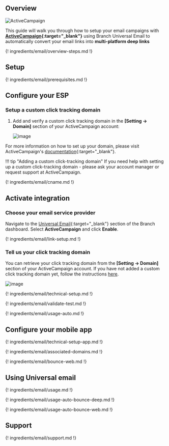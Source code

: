 ## Overview

![ActiveCampaign](https://cdn.branch.io/branch-assets/email-providers/388787843096400122/active_campaign-1538185619248.png)

This guide will walk you through how to setup your email campaigns with **[ActiveCampaign](https://www.activecampaign.com/){:target="\_blank"}** using Branch Universal Email to automatically convert your email links into **multi-platform deep links**

{! ingredients/email/overview-steps.md !}

## Setup

{! ingredients/email/prerequisites.md !}

## Configure your ESP

### Setup a custom click tracking domain

1. Add and verify a custom click tracking domain in the **[Setting -> Domain]** section of your ActiveCampaign account:

    ![image](/_assets/img/pages/email/activecampaign/create-domain.png)

For more information on how to set up your domain, please visit ActiveCampaign's [documentation](http://www.activecampaign.com/help/using-your-own-custom-domain-name/){:target="\_blank"}.

!!! tip "Adding a custom click-tracking domain"
    If you need help with setting up a custom click-tracking domain - please ask your account manager or request support at ActiveCampaign.

{! ingredients/email/cname.md !}

## Activate integration

### Choose your email service provider

Navigate to the [Universal Email](https://dashboard.branch.io/email){:target="\_blank"} section of the Branch dashboard. Select **ActiveCampaign** and click **Enable**.

{! ingredients/email/link-setup.md !}

### Tell us your click tracking domain

You can retrieve your click tracking domain from the **[Setting -> Domain]** section of your ActiveCampaign account. If you have not added a custom click tracking domain yet, follow the instructions [here](#setup-a-custom-click-tracking-domain).

![image](/_assets/img/pages/email/activecampaign/setup-config.png)

{! ingredients/email/technical-setup.md !}

{! ingredients/email/validate-test.md !}

{! ingredients/email/usage-auto.md !}

## Configure your mobile app

{! ingredients/email/technical-setup-app.md !}

{! ingredients/email/associated-domains.md !}

{! ingredients/email/bounce-web.md !}

## Using Universal email

{! ingredients/email/usage.md !}

{! ingredients/email/usage-auto-bounce-deep.md !}

{! ingredients/email/usage-auto-bounce-web.md !}

## Support

{! ingredients/email/support.md !}
